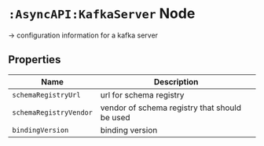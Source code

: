 # `:AsyncAPI:KafkaServer` Node

-> configuration information for a kafka server

## Properties

| Name                   | Description                                   |
|------------------------|-----------------------------------------------|
| `schemaRegistryUrl`    | url for schema registry                       |
| `schemaRegistryVendor` | vendor of schema registry that should be used |
| `bindingVersion`       | binding version                               |
